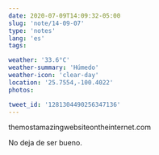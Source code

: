 ```yaml
---
date: 2020-07-09T14:09:32-05:00
slug: 'note/14-09-07'
type: 'notes'
lang: 'es'
tags:

weather: '33.6°C'
weather-summary: 'Húmedo'
weather-icon: 'clear-day'
location: '25.7554,-100.4022'
photos:

tweet_id: '1281304490256347136'
---
```

themostamazingwebsiteontheinternet.com

No deja de ser bueno.